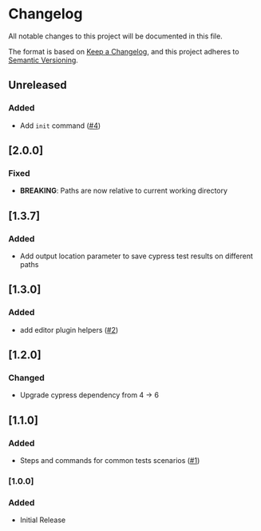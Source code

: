 # Changelog
All notable changes to this project will be documented in this file.

The format is based on [Keep a Changelog](https://keepachangelog.com/en/1.0.0/),
and this project adheres to [Semantic Versioning](https://semver.org/spec/v2.0.0.html).

## Unreleased
### Added
- Add `init` command ([#4](https://github.com/scm-manager/integration-test-runner/pull/4))

## [2.0.0]
### Fixed
- **BREAKING**: Paths are now relative to current working directory

## [1.3.7]
### Added
- Add output location parameter to save cypress test results on different paths

## [1.3.0]
### Added
- add editor plugin helpers ([#2](https://github.com/scm-manager/integration-test-runner/pull/2))

## [1.2.0]
### Changed
- Upgrade cypress dependency from 4 -> 6

## [1.1.0]
### Added
- Steps and commands for common tests scenarios ([#1](https://github.com/scm-manager/integration-test-runner/pull/1))

### [1.0.0]
### Added
- Initial Release
